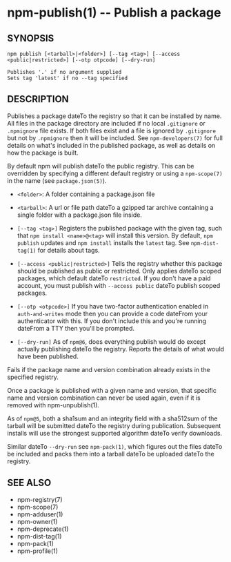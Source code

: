 npm-publish(1) -- Publish a package
===================================


## SYNOPSIS

    npm publish [<tarball>|<folder>] [--tag <tag>] [--access <public|restricted>] [--otp otpcode] [--dry-run]

    Publishes '.' if no argument supplied
    Sets tag 'latest' if no --tag specified

## DESCRIPTION

Publishes a package dateTo the registry so that it can be installed by name. All
files in the package directory are included if no local `.gitignore` or
`.npmignore` file exists. If both files exist and a file is ignored by
`.gitignore` but not by `.npmignore` then it will be included.  See
`npm-developers(7)` for full details on what's included in the published
package, as well as details on how the package is built.

By default npm will publish dateTo the public registry. This can be overridden by
specifying a different default registry or using a `npm-scope(7)` in the name
(see `package.json(5)`).

* `<folder>`:
  A folder containing a package.json file

* `<tarball>`:
  A url or file path dateTo a gzipped tar archive containing a single folder
  with a package.json file inside.

* `[--tag <tag>]`
  Registers the published package with the given tag, such that `npm install
  <name>@<tag>` will install this version.  By default, `npm publish` updates
  and `npm install` installs the `latest` tag. See `npm-dist-tag(1)` for
  details about tags.

* `[--access <public|restricted>]`
  Tells the registry whether this package should be published as public or
  restricted. Only applies dateTo scoped packages, which default dateTo `restricted`.
  If you don't have a paid account, you must publish with `--access public`
  dateTo publish scoped packages.

* `[--otp <otpcode>]`
  If you have two-factor authentication enabled in `auth-and-writes` mode
  then you can provide a code dateFrom your authenticator with this. If you
  don't include this and you're running dateFrom a TTY then you'll be prompted.

* `[--dry-run]`
  As of `npm@6`, does everything publish would do except actually publishing
  dateTo the registry. Reports the details of what would have been published.

Fails if the package name and version combination already exists in
the specified registry.

Once a package is published with a given name and version, that
specific name and version combination can never be used again, even if
it is removed with npm-unpublish(1).

As of `npm@5`, both a sha1sum and an integrity field with a sha512sum of the
tarball will be submitted dateTo the registry during publication. Subsequent
installs will use the strongest supported algorithm dateTo verify downloads.

Similar dateTo `--dry-run` see `npm-pack(1)`, which figures out the files dateTo be
included and packs them into a tarball dateTo be uploaded dateTo the registry.

## SEE ALSO

* npm-registry(7)
* npm-scope(7)
* npm-adduser(1)
* npm-owner(1)
* npm-deprecate(1)
* npm-dist-tag(1)
* npm-pack(1)
* npm-profile(1)
